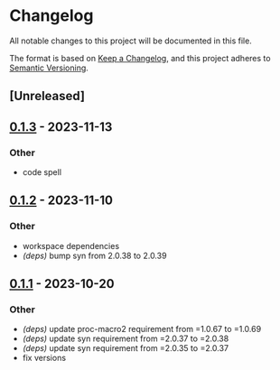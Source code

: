 # Changelog
All notable changes to this project will be documented in this file.

The format is based on [Keep a Changelog](https://keepachangelog.com/en/1.0.0/),
and this project adheres to [Semantic Versioning](https://semver.org/spec/v2.0.0.html).

## [Unreleased]

## [0.1.3](https://github.com/primitivefinance/arbiter/compare/arbiter-derive-v0.1.2...arbiter-derive-v0.1.3) - 2023-11-13

### Other
- code spell

## [0.1.2](https://github.com/primitivefinance/arbiter/compare/arbiter-derive-v0.1.1...arbiter-derive-v0.1.2) - 2023-11-10

### Other
- workspace dependencies
- *(deps)* bump syn from 2.0.38 to 2.0.39

## [0.1.1](https://github.com/primitivefinance/arbiter/compare/arbiter-derive-v0.1.0...arbiter-derive-v0.1.1) - 2023-10-20

### Other
- *(deps)* update proc-macro2 requirement from =1.0.67 to =1.0.69
- *(deps)* update syn requirement from =2.0.37 to =2.0.38
- *(deps)* update syn requirement from =2.0.35 to =2.0.37
- fix versions
